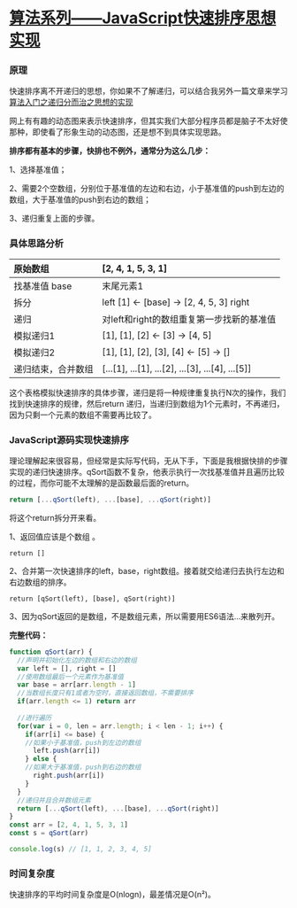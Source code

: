 # [算法系列——JavaScript快速排序思想实现](https://segmentfault.com/a/1190000011945699)

### 原理

快速排序离不开递归的思想，你如果不了解递归，可以结合我另外一篇文章来学习 [算法入门之递归分而治之思想的实现](https://segmentfault.com/a/1190000011936872)

网上有有趣的动态图来表示快速排序，但其实我们大部分程序员都是脑子不太好使那种，即使看了形象生动的动态图，还是想不到具体实现思路。

**排序都有基本的步骤，快排也不例外，通常分为这么几步：**

1、选择基准值；

2、需要2个空数组，分别位于基准值的左边和右边，小于基准值的push到左边的数组，大于基准值的push到右边的数组；

3、递归重复上面的步骤。

### 具体思路分析

| 原始数组           | [2, 4, 1, 5, 3, 1]                               |
| :----------------- | :----------------------------------------------- |
| 找基准值 base      | 末尾元素1                                        |
| 拆分               | left [1] <- [base] -> [2, 4, 5, 3] right         |
| 递归               | 对left和right的数组重复第一步找新的基准值        |
| 模拟递归1          | [1], [1], [2] <- [3] -> [4, 5]                   |
| 模拟递归2          | [1], [1], [2], [3], [4] <- [5] -> []             |
| 递归结束，合并数组 | [...[1], ...[1], ...[2], ...[3], ...[4], ...[5]] |

这个表格模拟快速排序的具体步骤，递归是将一种规律重复执行N次的操作，我们找到快速排序的规律，然后return 递归，当递归到数组为1个元素时，不再递归，因为只剩一个元素的数组不需要再比较了。

### JavaScript源码实现快速排序

理论理解起来很容易，但经常是实际写代码，无从下手，下面是我根据快排的步骤实现的递归快速排序。qSort函数不复杂，他表示执行一次找基准值并且遍历比较的过程，而你可能不太理解的是函数最后面的return。

```js
return [...qSort(left), ...[base], ...qSort(right)]
```

将这个return拆分开来看。

1、返回值应该是个数组 。

```
return []
```

2、合并第一次快速排序的left，base，right数组。接着就交给递归去执行左边和右边数组的排序。

```
return [qSort(left), [base], qSort(right)]
```

3、因为qSort返回的是数组，不是数组元素，所以需要用ES6语法...来散列开。

**完整代码：**

```js
function qSort(arr) {
  //声明并初始化左边的数组和右边的数组
  var left = [], right = []
  //使用数组最后一个元素作为基准值
  var base = arr[arr.length - 1]
  //当数组长度只有1或者为空时，直接返回数组，不需要排序
  if(arr.length <= 1) return arr
  
  //进行遍历
  for(var i = 0, len = arr.length; i < len - 1; i++) {
    if(arr[i] <= base) {
    //如果小于基准值，push到左边的数组
      left.push(arr[i])
    } else {
    //如果大于基准值，push到右边的数组
      right.push(arr[i])
    }
  }
  //递归并且合并数组元素
  return [...qSort(left), ...[base], ...qSort(right)]
}
const arr = [2, 4, 1, 5, 3, 1]
const s = qSort(arr)

console.log(s) // [1, 1, 2, 3, 4, 5]
```

### 时间复杂度

快速排序的平均时间复杂度是O(nlogn)，最差情况是O(n²)。